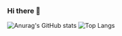 ### Hi there 👋

<!--
**udaynbausj/udaynbausj** is a ✨ _special_ ✨ repository because its `README.md` (this file) appears on your GitHub profile.

Here are some ideas to get you started:

- 🔭 I’m currently working on ...
- 🌱 I’m currently learning ...
- 👯 I’m looking to collaborate on ...
- 🤔 I’m looking for help with ...
- 💬 Ask me about ...
- 📫 How to reach me: ...
- 😄 Pronouns: ...
- ⚡ Fun fact: ...
-->

![Anurag's GitHub stats](https://github-readme-stats.vercel.app/api?username=udaynbausj&theme=dark)
![Top Langs](https://github-readme-stats.vercel.app/api/top-langs/?username=udaynbausj&layout=compact)
